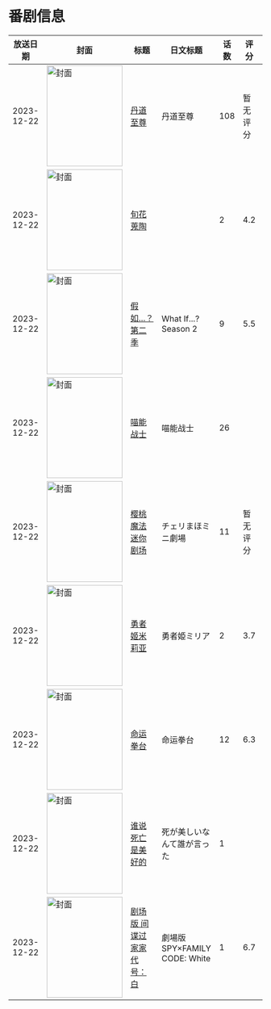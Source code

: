 # 番剧信息

|放送日期|封面|标题|日文标题|话数|评分|评分人数|
|---|---|---|---|---|---|---|
|2023-12-22|<img src="https://lain.bgm.tv/pic/cover/c/55/1f/471058_NjjJ5.jpg" alt="封面" style="width:150px;height:200px;object-fit:cover;">|[丹道至尊](https://bangumi.tv/subject/471058)|丹道至尊|108|暂无评分|少于10人评分|
|2023-12-22|<img src="https://bangumi.tv/img/no_icon_subject.png" alt="封面" style="width:150px;height:200px;object-fit:cover;">|[旬花蒐陶](https://bangumi.tv/subject/456600)||2|4.2|76人评分|
|2023-12-22|<img src="https://lain.bgm.tv/pic/cover/c/99/1c/345972_LoPD8.jpg" alt="封面" style="width:150px;height:200px;object-fit:cover;">|[假如…？ 第二季](https://bangumi.tv/subject/345972)|What If...? Season 2|9|5.5|150人评分|
|2023-12-22|<img src="https://lain.bgm.tv/pic/cover/c/cc/e4/470278_y17Sn.jpg" alt="封面" style="width:150px;height:200px;object-fit:cover;">|[喵能战士](https://bangumi.tv/subject/470278)|喵能战士|26|||
|2023-12-22|<img src="https://lain.bgm.tv/pic/cover/c/c2/8d/454449_iRrre.jpg" alt="封面" style="width:150px;height:200px;object-fit:cover;">|[樱桃魔法迷你剧场](https://bangumi.tv/subject/454449)|チェリまほミニ劇場|11|暂无评分|少于10人评分|
|2023-12-22|<img src="https://bangumi.tv/img/no_icon_subject.png" alt="封面" style="width:150px;height:200px;object-fit:cover;">|[勇者姬米莉亚](https://bangumi.tv/subject/457954)|勇者姫ミリア|2|3.7|82人评分|
|2023-12-22|<img src="https://lain.bgm.tv/pic/cover/c/0b/aa/358565_iCKzs.jpg" alt="封面" style="width:150px;height:200px;object-fit:cover;">|[命运拳台](https://bangumi.tv/subject/358565)|命运拳台|12|6.3|213人评分|
|2023-12-22|<img src="https://lain.bgm.tv/pic/cover/c/0b/db/500050_QGjI6.jpg" alt="封面" style="width:150px;height:200px;object-fit:cover;">|[谁说死亡是美好的](https://bangumi.tv/subject/500050)|死が美しいなんて誰が言った|1|||
|2023-12-22|<img src="https://lain.bgm.tv/pic/cover/c/ec/82/411428_xwKKP.jpg" alt="封面" style="width:150px;height:200px;object-fit:cover;">|[剧场版 间谍过家家 代号：白](https://bangumi.tv/subject/411428)|劇場版 SPY×FAMILY CODE: White|1|6.7|3701人评分|
